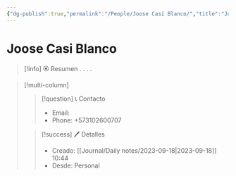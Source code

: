 ```yaml
---
{"dg-publish":true,"permalink":"/People/Joose Casi Blanco/","title":"Joose Casi blanco","tags":["NoteType/Person"],"created":"2023-09-18T10:43:46.521-05:00","updated":"2023-09-18T10:45:26.380-05:00"}
---
```



# Joose Casi Blanco

> [!info] 🏵️ Resumen
> .
> .
> .
> .

> [!multi-column]
> 
> > [!question] 📞 Contacto
> > - Email:  
> > - Phone: +573102600707 
> 
> > [!success] 🖊️ Detalles
> > - Creado: [[Journal/Daily notes/2023-09-18\|2023-09-18]] 10:44
> > - Desde: Personal
